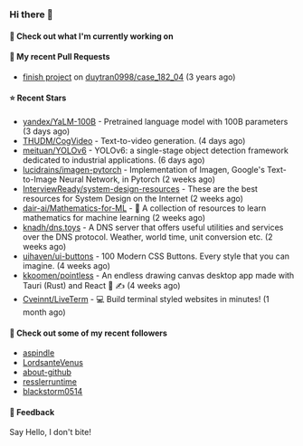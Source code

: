 ### Hi there 👋

#### 👷 Check out what I'm currently working on

#### 🔨 My recent Pull Requests

- [finish project](https://github.com/duytran0998/case_182_04/pull/1) on [duytran0998/case_182_04](https://github.com/duytran0998/case_182_04) (3 years ago)

#### ⭐ Recent Stars

- [yandex/YaLM-100B](https://github.com/yandex/YaLM-100B) - Pretrained language model with 100B parameters (3 days ago)
- [THUDM/CogVideo](https://github.com/THUDM/CogVideo) - Text-to-video generation.  (4 days ago)
- [meituan/YOLOv6](https://github.com/meituan/YOLOv6) - YOLOv6: a single-stage object detection framework dedicated to industrial applications. (6 days ago)
- [lucidrains/imagen-pytorch](https://github.com/lucidrains/imagen-pytorch) - Implementation of Imagen, Google&#39;s Text-to-Image Neural Network, in Pytorch (2 weeks ago)
- [InterviewReady/system-design-resources](https://github.com/InterviewReady/system-design-resources) - These are the best resources for System Design on the Internet (2 weeks ago)
- [dair-ai/Mathematics-for-ML](https://github.com/dair-ai/Mathematics-for-ML) - 🧮  A collection of resources to learn mathematics for machine learning (2 weeks ago)
- [knadh/dns.toys](https://github.com/knadh/dns.toys) - A DNS server that offers useful utilities and services over the DNS protocol. Weather, world time, unit conversion etc. (2 weeks ago)
- [uihaven/ui-buttons](https://github.com/uihaven/ui-buttons) - 100 Modern CSS Buttons. Every style that you can imagine. (4 weeks ago)
- [kkoomen/pointless](https://github.com/kkoomen/pointless) - An endless drawing canvas desktop app made with Tauri (Rust) and React 🎨 ✍️ (4 weeks ago)
- [Cveinnt/LiveTerm](https://github.com/Cveinnt/LiveTerm) - 💻 Build terminal styled websites in minutes! (1 month ago)

#### 👯 Check out some of my recent followers

- [aspindle](https://github.com/aspindle)
- [LordsanteVenus](https://github.com/LordsanteVenus)
- [about-github](https://github.com/about-github)
- [resslerruntime](https://github.com/resslerruntime)
- [blackstorm0514](https://github.com/blackstorm0514)

#### 💬 Feedback

Say Hello, I don't bite!